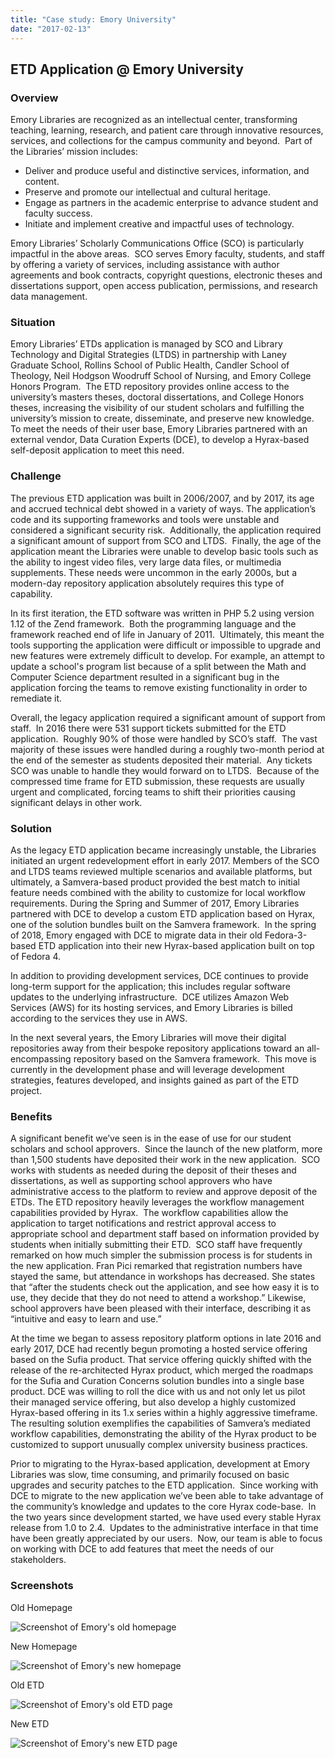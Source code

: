 ```yaml
---
title: "Case study: Emory University"
date: "2017-02-13"
---
```


## ETD Application @ Emory University

### Overview

Emory Libraries are recognized as an intellectual center, transforming teaching, learning, research, and patient care through innovative resources, services, and collections for the campus community and beyond.  Part of the Libraries’ mission includes:

- Deliver and produce useful and distinctive services, information, and content.
- Preserve and promote our intellectual and cultural heritage.
- Engage as partners in the academic enterprise to advance student and faculty success.
- Initiate and implement creative and impactful uses of technology.

Emory Libraries’ Scholarly Communications Office (SCO) is particularly impactful in the above areas.  SCO serves Emory faculty, students, and staff by offering a variety of services, including assistance with author agreements and book contracts, copyright questions, electronic theses and dissertations support, open access publication, permissions, and research data management.

### Situation

Emory Libraries’ ETDs application is managed by SCO and Library Technology and Digital Strategies (LTDS) in partnership with Laney Graduate School, Rollins School of Public Health, Candler School of Theology, Neil Hodgson Woodruff School of Nursing, and Emory College Honors Program.  The ETD repository provides online access to the university’s masters theses, doctoral dissertations, and College Honors theses, increasing the visibility of our student scholars and fulfilling the university’s mission to create, disseminate, and preserve new knowledge. To meet the needs of their user base, Emory Libraries partnered with an external vendor, Data Curation Experts (DCE), to develop a Hyrax-based self-deposit application to meet this need.

### Challenge

The previous ETD application was built in 2006/2007, and by 2017, its age and accrued technical debt showed in a variety of ways. The application’s code and its supporting frameworks and tools were unstable and considered a significant security risk.  Additionally, the application required a significant amount of support from SCO and LTDS.  Finally, the age of the application meant the Libraries were unable to develop basic tools such as the ability to ingest video files, very large data files, or multimedia supplements. These needs were uncommon in the early 2000s, but a modern-day repository application absolutely requires this type of capability.

In its first iteration, the ETD software was written in PHP 5.2 using version 1.12 of the Zend framework.  Both the programming language and the framework reached end of life in January of 2011.  Ultimately, this meant the tools supporting the application were difficult or impossible to upgrade and new features were extremely difficult to develop. For example, an attempt to update a school's program list because of a split between the Math and Computer Science department resulted in a significant bug in the application forcing the teams to remove existing functionality in order to remediate it.

Overall, the legacy application required a significant amount of support from staff.  In 2016 there were 531 support tickets submitted for the ETD application.  Roughly 90% of those were handled by SCO’s staff.  The vast majority of these issues were handled during a roughly two-month period at the end of the semester as students deposited their material.  Any tickets SCO was unable to handle they would forward on to LTDS.  Because of the compressed time frame for ETD submission, these requests are usually urgent and complicated, forcing teams to shift their priorities causing significant delays in other work.

### Solution

As the legacy ETD application became increasingly unstable, the Libraries initiated an urgent redevelopment effort in early 2017. Members of the SCO and LTDS teams reviewed multiple scenarios and available platforms, but ultimately, a Samvera-based product provided the best match to initial feature needs combined with the ability to customize for local workflow requirements. During the Spring and Summer of 2017, Emory Libraries partnered with DCE to develop a custom ETD application based on Hyrax, one of the solution bundles built on the Samvera framework.  In the spring of 2018, Emory engaged with DCE to migrate data in their old Fedora-3-based ETD application into their new Hyrax-based application built on top of Fedora 4.

In addition to providing development services, DCE continues to provide long-term support for the application; this includes regular software updates to the underlying infrastructure.  DCE utilizes Amazon Web Services (AWS) for its hosting services, and Emory Libraries is billed according to the services they use in AWS.

In the next several years, the Emory Libraries will move their digital repositories away from their bespoke repository applications toward an all-encompassing repository based on the Samvera framework.  This move is currently in the development phase and will leverage development strategies, features developed, and insights gained as part of the ETD project.

### Benefits

A significant benefit we’ve seen is in the ease of use for our student scholars and school approvers.  Since the launch of the new platform, more than 1,500 students have deposited their work in the new application.  SCO works with students as needed during the deposit of their theses and dissertations, as well as supporting school approvers who have administrative access to the platform to review and approve deposit of the ETDs. The ETD repository heavily leverages the workflow management capabilities provided by Hyrax.  The workflow capabilities allow the application to target notifications and restrict approval access to appropriate school and department staff based on information provided by students when initially submitting their ETD.  SCO staff have frequently remarked on how much simpler the submission process is for students in the new application. Fran Pici remarked that registration numbers have stayed the same, but attendance in workshops has decreased. She states that “after the students check out the application, and see how easy it is to use, they decide that they do not need to attend a workshop.” Likewise, school approvers have been pleased with their interface, describing it as “intuitive and easy to learn and use.”

At the time we began to assess repository platform options in late 2016 and early 2017, DCE had recently begun promoting a hosted service offering based on the Sufia product. That service offering quickly shifted with the release of the re-architected Hyrax product, which merged the roadmaps for the Sufia and Curation Concerns solution bundles into a single base product. DCE was willing to roll the dice with us and not only let us pilot their managed service offering, but also develop a highly customized Hyrax-based offering in its 1.x series within a highly aggressive timeframe. The resulting solution exemplifies the capabilities of Samvera’s mediated workflow capabilities, demonstrating the ability of the Hyrax product to be customized to support unusually complex university business practices.

Prior to migrating to the Hyrax-based application, development at Emory Libraries was slow, time consuming, and primarily focused on basic upgrades and security patches to the ETD application.  Since working with DCE to migrate to the new application we’ve been able to take advantage of the community’s knowledge and updates to the core Hyrax code-base.  In the two years since development started, we have used every stable Hyrax release from 1.0 to 2.4.  Updates to the administrative interface in that time have been greatly appreciated by our users.  Now, our team is able to focus on working with DCE to add features that meet the needs of our stakeholders.

### Screenshots

Old Homepage

![Screenshot of Emory's old homepage](../images/emory-old-homepage-1024x503.png)

New Homepage

![Screenshot of Emory's new homepage](../images/emory-new-homepage-1024x491.png)

Old ETD

![Screenshot of Emory's old ETD page](../images/emory-old-etd-1024x553.png)

New ETD

![Screenshot of Emory's new ETD page](../images/emory-new-etd-1024x692.png)

